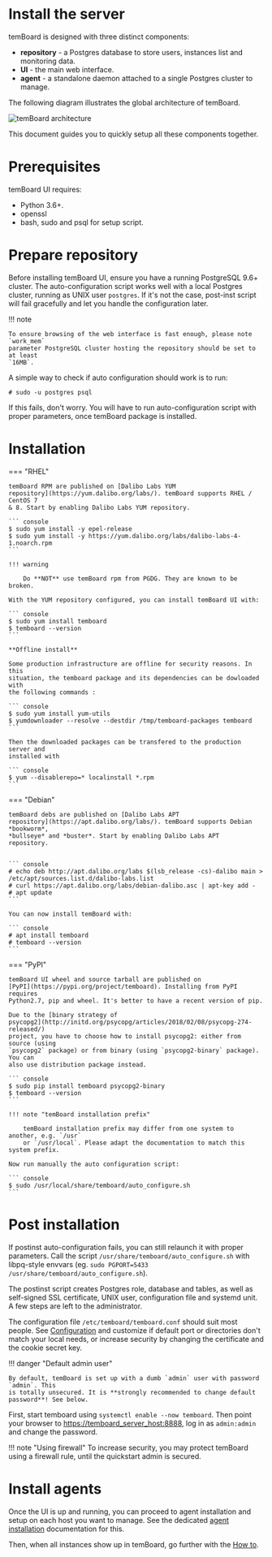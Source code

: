 <h1>Install the server</h1>

temBoard is designed with three distinct components:

- **repository** - a Postgres database to store users, instances list and
 monitoring data.
- **UI** - the main web interface.
- **agent** - a standalone daemon attached to a single Postgres cluster to manage.


The following diagram illustrates the global architecture of temBoard.

![temBoard architecture](sc/architecture.png)

This document guides you to quickly setup all these components together.


# Prerequisites

temBoard UI requires:

- Python 3.6+.
- openssl
- bash, sudo and psql for setup script.


# Prepare repository

Before installing temBoard UI, ensure you have a running PostgreSQL 9.6+
cluster. The auto-configuration script works well with a local Postgres cluster,
running as UNIX user `postgres`. If it's not the case, post-inst script will
fail gracefully and let you handle the configuration later.

!!! note

    To ensure browsing of the web interface is fast enough, please note `work_mem`
    parameter PostgreSQL cluster hosting the repository should be set to at least
    `16MB`.

A simple way to check if auto configuration should work is to run:

``` console
# sudo -u postgres psql
```

If this fails, don't worry. You will have to run auto-configuration script with
proper parameters, once temBoard package is installed.


# Installation


=== "RHEL"

    temBoard RPM are published on [Dalibo Labs YUM
    repository](https://yum.dalibo.org/labs/). temBoard supports RHEL / CentOS 7
    & 8. Start by enabling Dalibo Labs YUM repository.

    ``` console
    $ sudo yum install -y epel-release
    $ sudo yum install -y https://yum.dalibo.org/labs/dalibo-labs-4-1.noarch.rpm
    ```

    !!! warning

        Do **NOT** use temBoard rpm from PGDG. They are known to be broken.

    With the YUM repository configured, you can install temBoard UI with:

    ``` console
    $ sudo yum install temboard
    $ temboard --version
    ```

    **Offline install**

    Some production infrastructure are offline for security reasons. In this
    situation, the temboard package and its dependencies can be dowloaded with
    the following commands :

    ``` console
    $ sudo yum install yum-utils
    $ yumdownloader --resolve --destdir /tmp/temboard-packages temboard
    ```

    Then the downloaded packages can be transfered to the production server and
    installed with

    ``` console
    $ yum --disablerepo=* localinstall *.rpm
    ```


=== "Debian"

    temBoard debs are published on [Dalibo Labs APT
    repository](https://apt.dalibo.org/labs/). temBoard supports Debian *bookworm*,
    *bullseye* and *buster*. Start by enabling Dalibo Labs APT
    repository.


    ``` console
    # echo deb http://apt.dalibo.org/labs $(lsb_release -cs)-dalibo main > /etc/apt/sources.list.d/dalibo-labs.list
    # curl https://apt.dalibo.org/labs/debian-dalibo.asc | apt-key add -
    # apt update
    ```

    You can now install temBoard with:

    ``` console
    # apt install temboard
    # temboard --version
    ```


=== "PyPI"

    temBoard UI wheel and source tarball are published on
    [PyPI](https://pypi.org/project/temboard). Installing from PyPI requires
    Python2.7, pip and wheel. It's better to have a recent version of pip.

    Due to the [binary strategy of
    psycopg2](http://initd.org/psycopg/articles/2018/02/08/psycopg-274-released/)
    project, you have to choose how to install psycopg2: either from source (using
    `psycopg2` package) or from binary (using `psycopg2-binary` package). You can
    also use distribution package instead.

    ``` console
    $ sudo pip install temboard psycopg2-binary
    $ temboard --version
    ```

    !!! note "temBoard installation prefix"

        temBoard installation prefix may differ from one system to another, e.g. `/usr`
        or `/usr/local`. Please adapt the documentation to match this system prefix.

    Now run manually the auto configuration script:

    ``` console
    $ sudo /usr/local/share/temboard/auto_configure.sh
    ```


# Post installation

If postinst auto-configuration fails, you can still relaunch it with proper
parameters. Call the script `/usr/share/temboard/auto_configure.sh` with
libpq-style envvars (eg. `sudo PGPORT=5433 /usr/share/temboard/auto_configure.sh`).

The postinst script creates Postgres role, database and tables, as
well as self-signed SSL certificate, UNIX user, configuration file and systemd
unit. A few steps are left to the administrator.

The configuration file `/etc/temboard/temboard.conf` should suit most people.
See [Configuration](server_configure.md) and customize if default port
or directories don't match your local needs, or increase security by changing
the certificate and the cookie secret key.

!!! danger "Default admin user"

    By default, temBoard is set up with a dumb `admin` user with password `admin`. This
    is totally unsecured. It is **strongly recommended to change default password**! See below.

First, start temboard using `systemctl enable --now temboard`.
Then point your browser to <https://temboard_server_host:8888>, log in as
`admin:admin` and change the password.

!!! note "Using firewall"
    To increase security, you may protect temBoard using
    a firewall rule, until the quickstart admin is secured.


# Install agents

Once the UI is up and running, you can proceed to agent installation and setup
on each host you want to manage. See the dedicated [agent installation](agent_install.md)
documentation for this.

Then, when all instances show up in temBoard, go further with the [How
to](temboard-howto.md).
